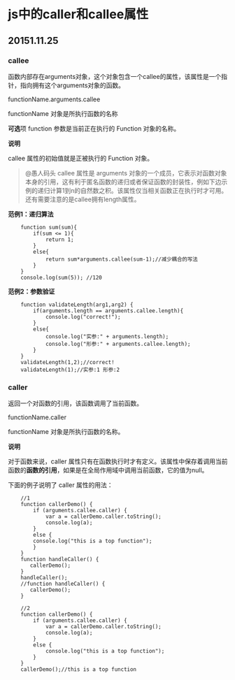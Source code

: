 # js中的caller和callee属性
## 20151.11.25

### callee

函数内部存在arguments对象，这个对象包含一个callee的属性，该属性是一个指针，指向拥有这个arguments对象的函数。

functionName.arguments.callee

functionName 对象是所执行函数的名称

**可选**项 function 参数是当前正在执行的 Function 对象的名称。

**说明**

callee 属性的初始值就是正被执行的 Function 对象。

> @愚人码头
> callee 属性是 arguments 对象的一个成员，它表示对函数对象本身的引用，这有利于匿名函数的递归或者保证函数的封装性，例如下边示例的递归计算1到n的自然数之积。该属性仅当相关函数正在执行时才可用。还有需要注意的是callee拥有length属性。

**范例1：递归算法**

		function sum(sum){
			if(sum <= 1){
				return 1;
			}
			else{
				return sum*arguments.callee(sum-1);//减少耦合的写法
			}	
		}
		console.log(sum(5)); //120

**范例2：参数验证**

		function validateLength(arg1,arg2) {
			if(arguments.length == arguments.callee.length){
				console.log("correct!");
			}
			else{
				console.log("实参:" + arguments.length);
				console.log("形参:" + arguments.callee.length);
			}
		}
		validateLength(1,2);//correct!
		validateLength(1);//实参:1 形参:2
### caller

返回一个对函数的引用，该函数调用了当前函数。

functionName.caller

functionName 对象是所执行函数的名称。

**说明**

对于函数来说，caller 属性只有在函数执行时才有定义。该属性中保存着调用当前函数的**函数的引用**，如果是在全局作用域中调用当前函数，它的值为null。

下面的例子说明了 caller 属性的用法：
		
		//1
		function callerDemo() {
    		if (arguments.callee.caller) {
       			var a = callerDemo.caller.toString();
        		console.log(a);
    		} 
			else {
        	console.log("this is a top function");
    		}
		}
		function handleCaller() {
	 	   callerDemo();
		}
		handleCaller();
		//function handleCaller() {
	 	   callerDemo();
		}
		
		//2
		function callerDemo() {
    		if (arguments.callee.caller) {
				var a = callerDemo.caller.toString();
        		console.log(a);
    		} 
			else {
        		console.log("this is a top function");
    		}
		}
		callerDemo();//this is a top function